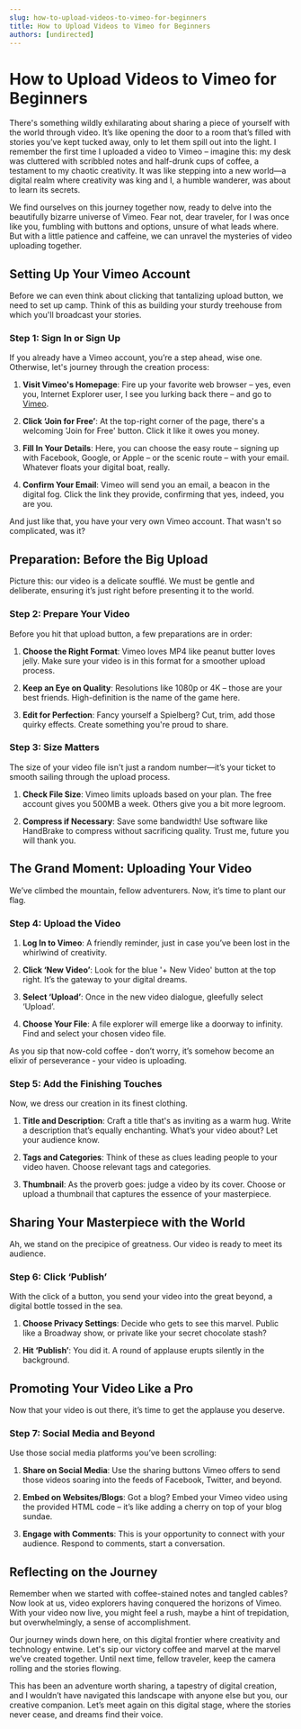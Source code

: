 ```yaml
---
slug: how-to-upload-videos-to-vimeo-for-beginners
title: How to Upload Videos to Vimeo for Beginners
authors: [undirected]
---
```



# How to Upload Videos to Vimeo for Beginners

There's something wildly exhilarating about sharing a piece of yourself with the world through video. It’s like opening the door to a room that’s filled with stories you’ve kept tucked away, only to let them spill out into the light. I remember the first time I uploaded a video to Vimeo – imagine this: my desk was cluttered with scribbled notes and half-drunk cups of coffee, a testament to my chaotic creativity. It was like stepping into a new world—a digital realm where creativity was king and I, a humble wanderer, was about to learn its secrets.

We find ourselves on this journey together now, ready to delve into the beautifully bizarre universe of Vimeo. Fear not, dear traveler, for I was once like you, fumbling with buttons and options, unsure of what leads where. But with a little patience and caffeine, we can unravel the mysteries of video uploading together.

## Setting Up Your Vimeo Account

Before we can even think about clicking that tantalizing upload button, we need to set up camp. Think of this as building your sturdy treehouse from which you'll broadcast your stories.

### Step 1: Sign In or Sign Up

If you already have a Vimeo account, you’re a step ahead, wise one. Otherwise, let's journey through the creation process:

1. **Visit Vimeo's Homepage**: Fire up your favorite web browser – yes, even you, Internet Explorer user, I see you lurking back there – and go to [Vimeo](https://vimeo.com).

2. **Click ‘Join for Free’**: At the top-right corner of the page, there's a welcoming 'Join for Free' button. Click it like it owes you money.

3. **Fill In Your Details**: Here, you can choose the easy route – signing up with Facebook, Google, or Apple – or the scenic route – with your email. Whatever floats your digital boat, really.

4. **Confirm Your Email**: Vimeo will send you an email, a beacon in the digital fog. Click the link they provide, confirming that yes, indeed, you are you.

And just like that, you have your very own Vimeo account. That wasn't so complicated, was it?

## Preparation: Before the Big Upload

Picture this: our video is a delicate soufflé. We must be gentle and deliberate, ensuring it’s just right before presenting it to the world.

### Step 2: Prepare Your Video

Before you hit that upload button, a few preparations are in order:

1. **Choose the Right Format**: Vimeo loves MP4 like peanut butter loves jelly. Make sure your video is in this format for a smoother upload process.

2. **Keep an Eye on Quality**: Resolutions like 1080p or 4K – those are your best friends. High-definition is the name of the game here.

3. **Edit for Perfection**: Fancy yourself a Spielberg? Cut, trim, add those quirky effects. Create something you're proud to share.

### Step 3: Size Matters

The size of your video file isn't just a random number—it’s your ticket to smooth sailing through the upload process.

1. **Check File Size**: Vimeo limits uploads based on your plan. The free account gives you 500MB a week. Others give you a bit more legroom.

2. **Compress if Necessary**: Save some bandwidth! Use software like HandBrake to compress without sacrificing quality. Trust me, future you will thank you.

## The Grand Moment: Uploading Your Video

We’ve climbed the mountain, fellow adventurers. Now, it’s time to plant our flag.

### Step 4: Upload the Video

1. **Log In to Vimeo**: A friendly reminder, just in case you’ve been lost in the whirlwind of creativity.

2. **Click ‘New Video’**: Look for the blue '+ New Video' button at the top right. It’s the gateway to your digital dreams.

3. **Select ‘Upload’**: Once in the new video dialogue, gleefully select ‘Upload’.

4. **Choose Your File**: A file explorer will emerge like a doorway to infinity. Find and select your chosen video file.

As you sip that now-cold coffee - don’t worry, it’s somehow become an elixir of perseverance - your video is uploading.

### Step 5: Add the Finishing Touches

Now, we dress our creation in its finest clothing.

1. **Title and Description**: Craft a title that's as inviting as a warm hug. Write a description that’s equally enchanting. What’s your video about? Let your audience know.

2. **Tags and Categories**: Think of these as clues leading people to your video haven. Choose relevant tags and categories.

3. **Thumbnail**: As the proverb goes: judge a video by its cover. Choose or upload a thumbnail that captures the essence of your masterpiece.

## Sharing Your Masterpiece with the World

Ah, we stand on the precipice of greatness. Our video is ready to meet its audience.

### Step 6: Click ‘Publish’

With the click of a button, you send your video into the great beyond, a digital bottle tossed in the sea.

1. **Choose Privacy Settings**: Decide who gets to see this marvel. Public like a Broadway show, or private like your secret chocolate stash?

2. **Hit ‘Publish’**: You did it. A round of applause erupts silently in the background.

## Promoting Your Video Like a Pro

Now that your video is out there, it’s time to get the applause you deserve.

### Step 7: Social Media and Beyond

Use those social media platforms you’ve been scrolling:

1. **Share on Social Media**: Use the sharing buttons Vimeo offers to send those videos soaring into the feeds of Facebook, Twitter, and beyond.

2. **Embed on Websites/Blogs**: Got a blog? Embed your Vimeo video using the provided HTML code – it’s like adding a cherry on top of your blog sundae.

3. **Engage with Comments**: This is your opportunity to connect with your audience. Respond to comments, start a conversation.

## Reflecting on the Journey

Remember when we started with coffee-stained notes and tangled cables? Now look at us, video explorers having conquered the horizons of Vimeo. With your video now live, you might feel a rush, maybe a hint of trepidation, but overwhelmingly, a sense of accomplishment.

Our journey winds down here, on this digital frontier where creativity and technology entwine. Let's sip our victory coffee and marvel at the marvel we’ve created together. Until next time, fellow traveler, keep the camera rolling and the stories flowing.

This has been an adventure worth sharing, a tapestry of digital creation, and I wouldn’t have navigated this landscape with anyone else but you, our creative companion. Let’s meet again on this digital stage, where the stories never cease, and dreams find their voice.